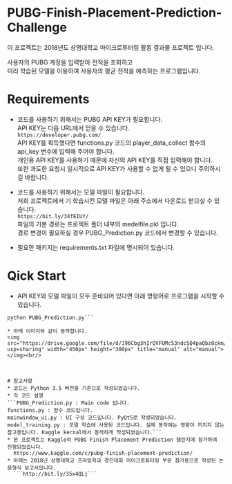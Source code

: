 # PUBG-Finish-Placement-Prediction-Challenge  
이 프로젝트는 2018년도 상명대학교 마이크로튜터링 활동 결과물 프로젝트 입니다.

사용자의 PUBG 계정을 입력받아 전적을 조회하고  
미리 학습된 모델을 이용하여 사용자의 평균 전적을 예측하는 프로그램입니다.

# Requirements  
* 코드를 사용하기 위해서는 PUBG API KEY가 필요합니다.  
  API KEY는 다음 URL에서 얻을 수 있습니다.  
  ```https://developer.pubg.com/```  
  API KEY를 획득했다면 functions.py 코드의 player_data_collect 함수의 api_key 변수에 입력해 주어야 합니다.  
  개인용 API KEY를 사용하기 때문에 자신의 API KEY를 직접 입력해야 합니다.  
  또한 과도한 요청시 일시적으로 API KEY가 사용할 수 없게 될 수 있으니 주의하시길 바랍니다.
  
* 코드를 사용하기 위해서는 모델 파일이 필요합니다.  
  저희 프로젝트에서 기 학습시킨 모델 파일은 아래 주소에서 다운로드 받으실 수 있습니다.  
  ```https://bit.ly/34fEIUY/```  
  파일의 기본 경로는 프로젝트 폴더 내부의 medelfile.pkl 입니다.  
  경로 변경이 필요하실 경우 PUBG_Prediction.py 코드에서 변경할 수 있습니다.  
  
* 필요한 패키지는 requirements.txt 파일에 명시되어 있습니다.  



# Qick Start
* API KEY와 모델 파일이 모두 준비되어 있다면 아래 명령어로 프로그램을 시작할 수 있습니다.
```pip install -r requirements.txt  
python PUBG_Prediction.py```  

* 아래 이미지와 같이 동작합니다.  
<img src="https://drive.google.com/file/d/196Cbg3hIrQVFUMc53ndcSQ4paQbz8ckm/view?usp=sharing" width="450px" height="300px" title="manual" alt="manual"></img><br/>



# 참고사항
* 코드는 Python 3.5 버전을 기준으로 작성되었습니다.
* 각 코드 설명
```PUBG_Prediction.py : Main code 입니다.  
functions.py : 함수 코드입니다.  
mainwindow_ui.py : UI 구성 코드입니다. PyQt5로 작성되었습니다.  
model_training.py : 모델 학습에 사용된 코드입니다. 실제 동작에는 영향이 끼치지 않는 참고용입니다. Kaggle kernal에서 동작하게 작성되었습니다.```  
* 본 프로젝트는 Kaggle의 PUBG Finish Placement Prediction 챌린지에 참가하여 진행되었습니다.  
  https://www.kaggle.com/c/pubg-finish-placement-prediction/  
* 아래는 2018년 상명대학교 프라임학과 경진대회 마이크로튜터링 부문 참가용으로 작성된 논문형식 보고서입니다.
  ```http://bit.ly/35x4QLj```
  

